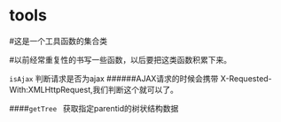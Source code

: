 # tools
#这是一个工具函数的集合类

#以前经常重复性的书写一些函数，以后要把这类函数积累下来。

`isAjax` 
判断请求是否为ajax
######AJAX请求的时候会携带 X-Requested-With:XMLHttpRequest,我们判断这个就可以了。

####`getTree ` 
获取指定parentid的树状结构数据

